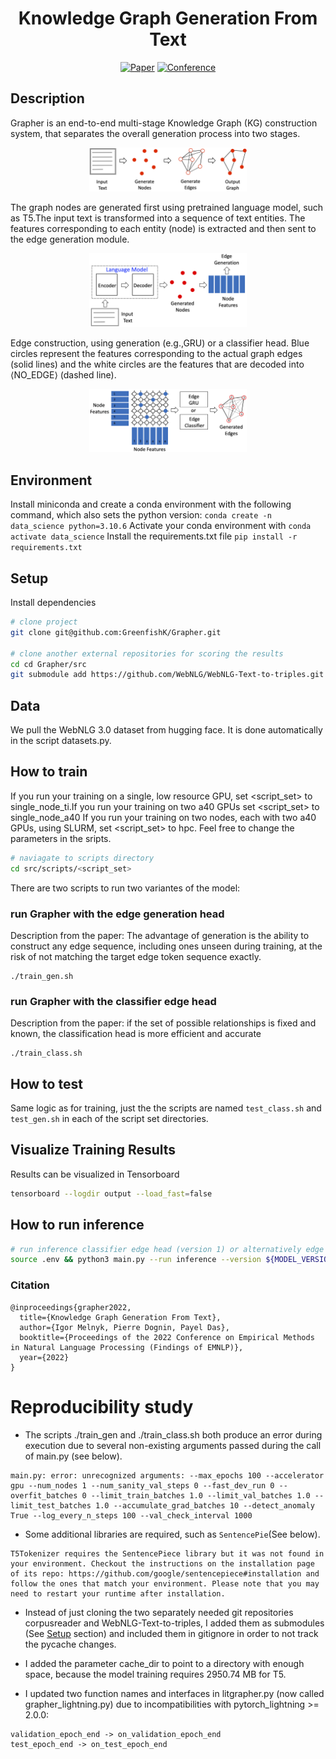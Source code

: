 <div align="center">    
 
# Knowledge Graph Generation From Text

[![Paper](https://img.shields.io/badge/Paper-ArXiv.2211.10511-blue)](https://arxiv.org/abs/2211.10511)
[![Conference](https://img.shields.io/badge/EMNLP-2022-orange)](https://2022.emnlp.org/)
 
<!--  
Conference   
-->   
</div>

## Description   
Grapher is an end-to-end multi-stage Knowledge Graph (KG) construction system, that separates the overall generation process  into  two  stages.
<p align="center">
  <img src="imgs/overview_grapher.png" width="50%">
</p>
The  graph  nodes  are generated first using pretrained language model, such as T5.The input text is transformed into a sequence of text entities. The features corresponding to each entity (node) is extracted and then sent to the edge generation module.
<p align="center">
  <img src="imgs/node_gen.png" width="50%">
</p>
Edge construction, using generation (e.g.,GRU) or a classifier head. Blue circles represent the features corresponding to the actual graph edges (solid lines) and the white circles are the features that are decoded into ⟨NO_EDGE⟩ (dashed line).
<p align="center">
  <img src="imgs/edges_gen.png" width="50%">
</p>

## Environment
Install miniconda and create a conda environment with the following command, which also sets the python version:
`conda create -n data_science python=3.10.6`
Activate your conda environment with
`conda activate data_science`
Install the requirements.txt file
`pip install -r requirements.txt`
  

## Setup   
Install dependencies   
```bash
# clone project   
git clone git@github.com:GreenfishK/Grapher.git

# clone another external repositories for scoring the results
cd cd Grapher/src
git submodule add https://github.com/WebNLG/WebNLG-Text-to-triples.git WebNLG_Text_to_triples
 ```

## Data
We pull the WebNLG 3.0 dataset from hugging face. It is done automatically in the script datasets.py.


## How to train
If you run your training on a single, low resource GPU, set <script_set> to single_node_ti.If you run your training on two a40 GPUs set <script_set> to single_node_a40 If you run your training on two nodes, each with two a40 GPUs, using SLURM, set <script_set> to hpc. Feel free to change the parameters in the sripts.
```bash
# naviagate to scripts directory
cd src/scripts/<script_set>
```
There are two scripts to run two variantes of the model:

### run Grapher with the edge generation head
Description from the paper: The advantage of generation is the ability to construct any edge sequence, including ones unseen during training, at the risk of not matching the target edge token sequence exactly.
```
./train_gen.sh
```

### run Grapher with the classifier edge head
Description from the paper: if the set of possible relationships is fixed and known, the classification head is more efficient and accurate
```
./train_class.sh
```

## How to test
Same logic as for training, just the the scripts are named `test_class.sh` and `test_gen.sh` in each of the script set directories.


## Visualize Training Results
Results can be visualized in Tensorboard
```bash
tensorboard --logdir output --load_fast=false
```

## How to run inference
```bash
# run inference classifier edge head (version 1) or alternatively edge generation head (version 2) using latest checkpoint last.ckpt
source .env && python3 main.py --run inference --version ${MODEL_VERSION} --default_root_dir ${STORAGE_DRIVE}/data/core/grapher/output --inference_input_text "Danielle Harris had a main role in Super Capers, a 98 minute long movie."
```




### Citation   
```
@inproceedings{grapher2022,
  title={Knowledge Graph Generation From Text},
  author={Igor Melnyk, Pierre Dognin, Payel Das},
  booktitle={Proceedings of the 2022 Conference on Empirical Methods in Natural Language Processing (Findings of EMNLP)},
  year={2022}
}
```   

# Reproducibility study
* The scripts ./train_gen and ./train_class.sh both produce an error during execution due to several non-existing arguments passed during the call of main.py (see below).
```
main.py: error: unrecognized arguments: --max_epochs 100 --accelerator gpu --num_nodes 1 --num_sanity_val_steps 0 --fast_dev_run 0 --overfit_batches 0 --limit_train_batches 1.0 --limit_val_batches 1.0 --limit_test_batches 1.0 --accumulate_grad_batches 10 --detect_anomaly True --log_every_n_steps 100 --val_check_interval 1000
```

* Some additional libraries are required, such as `SentencePie`(See below).
```
T5Tokenizer requires the SentencePiece library but it was not found in your environment. Checkout the instructions on the installation page of its repo: https://github.com/google/sentencepiece#installation and follow the ones that match your environment. Please note that you may need to restart your runtime after installation.
```

* Instead of just cloning the two separately needed git repositories corpusreader and WebNLG-Text-to-triples, I added them as submodules (See [Setup](#Setup) section) and included them in gitignore in order to not track the pycache changes.

* I added the parameter cache_dir to point to a directory with enough space, because the model training requires 2950.74 MB for T5.

* I updated two function names and interfaces in litgrapher.py (now called grapher_lightning.py) due to incompatibilities with pytorch_lightning >= 2.0.0:
```
validation_epoch_end -> on_validation_epoch_end
test_epoch_end -> on_test_epoch_end
```
